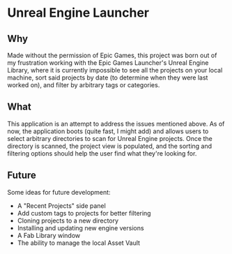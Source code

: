 # Unreal Engine Launcher

## Why

Made without the permission of Epic Games, this project was born out of my frustration working with
the Epic Games Launcher's Unreal Engine Library, where it is currently impossible to see all the projects
on your local machine, sort said projects by date (to determine when they were last worked on), and filter by
arbitrary tags or categories.

## What

This application is an attempt to address the issues mentioned above. As of now, the application boots (quite fast, I might add)
and allows users to select arbitrary directories to scan for Unreal Engine projects. Once the directory is scanned, the project view
is populated, and the sorting and filtering options should help the user find what they're looking for.

## Future

Some ideas for future development:

- A "Recent Projects" side panel
- Add custom tags to projects for better filtering
- Cloning projects to a new directory
- Installing and updating new engine versions
- A Fab Library window
- The ability to manage the local Asset Vault